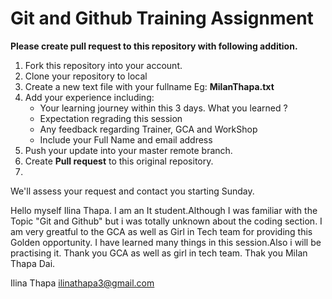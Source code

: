 # Git and Github Training Assignment

**Please create pull request to this repository with following addition.**

1. Fork this repository into your account.
2. Clone your repository to local 
3. Create a new text file with your fullname Eg: **MilanThapa.txt**
4. Add your experience including:
   * Your learning journey within this 3 days. What you learned ?
   * Expectation regrading this session
   * Any feedback regarding Trainer, GCA and WorkShop
   * Include your Full Name and email address
5. Push your update into your master remote branch.
6. Create **Pull request** to this original repository.
7.

We'll assess your request and contact you starting Sunday.


Hello myself Ilina Thapa.
I am an It student.Although I was familiar with the Topic "Git and Github" but i was totally unknown about the coding section.
I am very greatful to the GCA as well as Girl in Tech team for providing this Golden opportunity.
I have learned many things in this session.Also i will be practising it.
Thank you GCA as well as girl in tech team.
Thak you Milan Thapa Dai.

Ilina Thapa
ilinathapa3@gmail.com 
